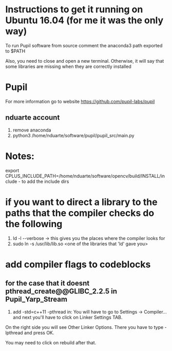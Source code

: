 # Instructions to get it running on Ubuntu 16.04 (for me it was the only way)

To run Pupil software from source comment the anaconda3 path exported to $PATH

Also, you need to close and open a new terminal. Otherwise, it will say that some libraries are missing when they are correctly installed

# Pupil
For more information go to website https://github.com/pupil-labs/pupil

## nduarte account
1. remove anaconda
2. python3 /home/nduarte/software/pupil/pupil_src/main.py
# Notes:
export CPLUS_INCLUDE_PATH=/home/nduarte/software/opencv/build/INSTALL/include - to add the include dirs 

# if you want to direct a library to the paths that the compiler checks do the following
1. ld -l<library> --verbose -> this gives you the places where the compiler looks for 
2. sudo ln -s /usr/lib/lib<library>.so <one of the libraries that 'ld' gave you>

# add compiler flags to codeblocks
## for the case that it doesnt pthread_create@@GLIBC_2.2.5 in Pupil_Yarp_Stream
1. add -std=c++11 -pthread in:
You will have to go to Settings -> Compiler... and next you'll have to click on Linker Settings TAB.

On the right side you will see Other Linker Options. There you have to type -lpthread and press OK.

You may need to click on rebuild after that.
